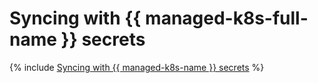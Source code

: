 # Syncing with {{ managed-k8s-full-name }} secrets

{% include [Syncing with {{ managed-k8s-name }} secrets](../../_tutorials/kubernetes-lockbox-secrets.md) %}